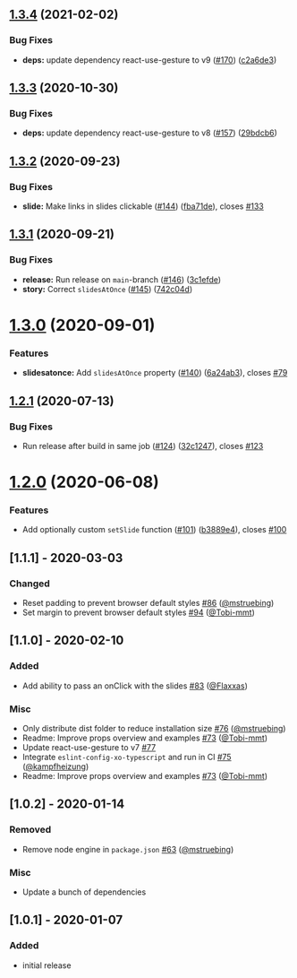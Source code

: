 ## [1.3.4](https://github.com/farbenmeer/react-spring-slider/compare/v1.3.3...v1.3.4) (2021-02-02)


### Bug Fixes

* **deps:** update dependency react-use-gesture to v9 ([#170](https://github.com/farbenmeer/react-spring-slider/issues/170)) ([c2a6de3](https://github.com/farbenmeer/react-spring-slider/commit/c2a6de3e80cdbf60f2261ba80c9d6df1281d9832))

## [1.3.3](https://github.com/farbenmeer/react-spring-slider/compare/v1.3.2...v1.3.3) (2020-10-30)


### Bug Fixes

* **deps:** update dependency react-use-gesture to v8 ([#157](https://github.com/farbenmeer/react-spring-slider/issues/157)) ([29bdcb6](https://github.com/farbenmeer/react-spring-slider/commit/29bdcb60a58553905460ab6cad9499db413d8ea3))

## [1.3.2](https://github.com/farbenmeer/react-spring-slider/compare/v1.3.1...v1.3.2) (2020-09-23)


### Bug Fixes

* **slide:** Make links in slides clickable ([#144](https://github.com/farbenmeer/react-spring-slider/issues/144)) ([fba71de](https://github.com/farbenmeer/react-spring-slider/commit/fba71deb3f795b0f9a6264d7725bcf42fda6f770)), closes [#133](https://github.com/farbenmeer/react-spring-slider/issues/133)

## [1.3.1](https://github.com/farbenmeer/react-spring-slider/compare/v1.3.0...v1.3.1) (2020-09-21)


### Bug Fixes

* **release:** Run release on `main`-branch ([#146](https://github.com/farbenmeer/react-spring-slider/issues/146)) ([3c1efde](https://github.com/farbenmeer/react-spring-slider/commit/3c1efde2ae2b5f06a0afccceec9b468263d01c9c))
* **story:** Correct `slidesAtOnce` ([#145](https://github.com/farbenmeer/react-spring-slider/issues/145)) ([742c04d](https://github.com/farbenmeer/react-spring-slider/commit/742c04d5e1c826a010c59fa6f73ce7fd380a2027))

# [1.3.0](https://github.com/farbenmeer/react-spring-slider/compare/v1.2.1...v1.3.0) (2020-09-01)


### Features

* **slidesatonce:** Add `slidesAtOnce` property ([#140](https://github.com/farbenmeer/react-spring-slider/issues/140)) ([6a24ab3](https://github.com/farbenmeer/react-spring-slider/commit/6a24ab3a1380d8e10ab9fac76bcba56dd7901f55)), closes [#79](https://github.com/farbenmeer/react-spring-slider/issues/79)

## [1.2.1](https://github.com/farbenmeer/react-spring-slider/compare/v1.2.0...v1.2.1) (2020-07-13)


### Bug Fixes

* Run release after build in same job ([#124](https://github.com/farbenmeer/react-spring-slider/issues/124)) ([32c1247](https://github.com/farbenmeer/react-spring-slider/commit/32c1247c06a03d17fdaf29a1597e11068f40bcca)), closes [#123](https://github.com/farbenmeer/react-spring-slider/issues/123)

# [1.2.0](https://github.com/farbenmeer/react-spring-slider/compare/v1.1.1...v1.2.0) (2020-06-08)


### Features

* Add optionally custom `setSlide` function ([#101](https://github.com/farbenmeer/react-spring-slider/issues/101)) ([b3889e4](https://github.com/farbenmeer/react-spring-slider/commit/b3889e453df71ffdf9922a60a53d0b51849a72e9)), closes [#100](https://github.com/farbenmeer/react-spring-slider/issues/100)


## [1.1.1] - 2020-03-03
### Changed
* Reset padding to prevent browser default styles [#86](https://github.com/farbenmeer/react-spring-slider/pull/86) ([@mstruebing](https://github.com/mstruebing))
* Set margin to prevent browser default styles [#94](https://github.com/farbenmeer/react-spring-slider/pull/94) ([@Tobi-mmt](https://github.com/Tobi-mmt))

## [1.1.0] - 2020-02-10
### Added
* Add ability to pass an onClick with the slides [#83](https://github.com/farbenmeer/react-spring-slider/pull/83) ([@Flaxxas](https://github.com/Flaxxas))
### Misc
* Only distribute dist folder to reduce installation size [#76](https://github.com/farbenmeer/react-spring-slider/pull/76) ([@mstruebing](https://github.com/mstruebing))
* Readme: Improve props overview and examples  [#73](https://github.com/farbenmeer/react-spring-slider/pull/73) ([@Tobi-mmt](https://github.com/Tobi-mmt))
* Update react-use-gesture to v7 [#77](https://github.com/farbenmeer/react-spring-slider/pull/77)
* Integrate `eslint-config-xo-typescript` and run in CI [#75](https://github.com/farbenmeer/react-spring-slider/pull/75) ([@kampfheizung](https://github.com/kampfheizung))
* Readme: Improve props overview and examples [#73](https://github.com/farbenmeer/react-spring-slider/pull/73) ([@Tobi-mmt](https://github.com/Tobi-mmt))

## [1.0.2] - 2020-01-14
### Removed
* Remove node engine in `package.json` [#63](https://github.com/farbenmeer/react-spring-slider/pull/63) ([@mstruebing](https://github.com/mstruebing))
### Misc
* Update a bunch of dependencies

## [1.0.1] - 2020-01-07
### Added
* initial release
